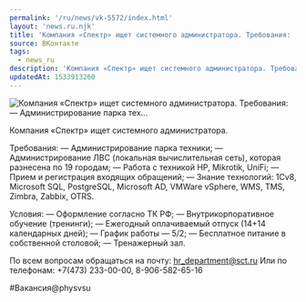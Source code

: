 ```yaml
---
permalink: '/ru/news/vk-5572/index.html'
layout: 'news.ru.njk'
title: 'Компания «Спектр» ищет системного администратора. Требования:  — Администрирование парка тех'
source: ВКонтакте
tags:
  - news_ru
description: 'Компания «Спектр» ищет системного администратора. Требования:  — Администрирование парка тех…'
updatedAt: 1533913260
---
```

![Компания «Спектр» ищет системного администратора. Требования:  — Администрирование парка тех…](https://sun9-34.userapi.com/impf/c834202/v834202897/165cae/SoUDu7DQ8ck.jpg?size=900x600&quality=96&proxy=1&sign=054e787d6c15ab7a8005e4bad59f9079&c_uniq_tag=MyRk11p1FeSFW3O3RxaEUQ-EiemQ-5983dtbHG_xtHE&type=album)

Компания «Спектр» ищет системного администратора.

Требования:
— Администрирование парка техники;
— Администрирование ЛВС (локальная вычислительная сеть), которая разнесена по 19 городам;
— Работа с техникой HP, Mikrotik, UniFi;
— Прием и регистрация входящих обращений;
— Знание технологий: 1Cv8, Microsoft SQL, PostgreSQL, Microsoft AD, VMWare vSphere, WMS, TMS, Zimbra, Zabbix, OTRS.

Условия:
— Оформление согласно ТК РФ;
— Внутрикорпоративное обучение (тренинги);
— Ежегодный оплачиваемый отпуск (14+14 календарных дней);
— График работы — 5/2;
— Бесплатное питание в собственной столовой;
— Тренажерный зал.

По всем вопросам обращаться на почту: hr_department@sct.ru
Или по телефонам: +7(473) 233-00-00, 8-906-582-65-16

#Вакансия@physvsu
